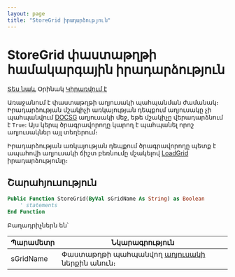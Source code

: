 ```yaml
---
layout: page
title: "StoreGrid իրադարձություն"
---
```


# StoreGrid փաստաթղթի համակարգային իրադարձություն


[Տես նաև](../scriptstproced.md) Օրինակ [Կիրառվում է](../Defs/doc.md)

Առաջանում է փաստաթղթի աղյուսակի պահպանման ժամանակ։ 
Իրադարձության մշակիչի առկայության դեպքում աղյուսակը չի պահպանվում [DOCSG](../Database/DocsG.html) աղյուսակի մեջ, եթե մշակիչը վերադարձնում է `True`։ 
Այս կերպ ծրագրավորողը կարող է պահպանել որոշ աղյուսակներ այլ տեղերում։ 

Իրադարձության առկայության դեպքում ծրագրավորողը պետք է ապահովի աղյուսակի ճիշտ բեռնումը մշակելով [LoadGrid](LoadGrid.md) իրադարձությունը։

## Շարահյուսություն

``` vb
Public Function StoreGrid(ByVal sGridName As String) as Boolean
    ' statements
End Function
```

Բաղադրիչներն են՝

| Պարամետր | Նկարագրություն |
|--|--|
| sGridName | Փաստաթղթի պահպանվող [աղյուսակի](../Functions/AsGrid.md) ներքին անուն։ |
